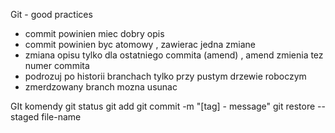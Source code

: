 Git - good practices

+ commit powinien miec dobry opis
+ commit powinien byc atomowy , zawierac jedna zmiane
+ zmiana opisu tylko dla ostatniego commita (amend) , amend zmienia tez numer commita
+ podrozuj po historii  branchach tylko przy pustym drzewie roboczym
+ zmerdzowany branch mozna usunac


GIt komendy
git status
git add
git commit -m "[tag] - message"
git restore --staged file-name